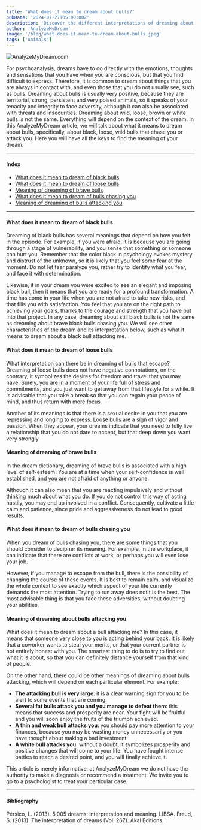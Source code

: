 ```yaml
---
title: 'What does it mean to dream about bulls?'
pubDate: '2024-07-27T05:00:00Z'
description: 'Discover the different interpretations of dreaming about bulls, from strength and tenacity to threats and insecurities.'
author: 'AnalyzeMyDream'
image: '/blog/what-does-it-mean-to-dream-about-bulls.jpeg'
tags: ['Animals']
---
```


![AnalyzeMyDream.com](/blog/what-does-it-mean-to-dream-about-bulls.jpeg)

For psychoanalysis, dreams have to do directly with the emotions, thoughts and sensations that you have when you are conscious, but that you find difficult to express. Therefore, it is common to dream about things that you are always in contact with, and even those that you do not usually see, such as bulls. Dreaming about bulls is usually very positive, because they are territorial, strong, persistent and very poised animals, so it speaks of your tenacity and integrity to face adversity, although it can also be associated with threats and insecurities. Dreaming about wild, loose, brown or white bulls is not the same. Everything will depend on the context of the dream. In this AnalyzeMyDream article, we will talk about what it means to dream about bulls, specifically, about black, loose, wild bulls that chase you or attack you. Here you will have all the keys to find the meaning of your dream.

---

#### Index

- [What does it mean to dream of black bulls](#what-does-it-mean-to-dream-of-black-bulls)
- [What does it mean to dream of loose bulls](#what-does-it-mean-to-dream-of-loose-bulls)
- [Meaning of dreaming of brave bulls](#meaning-of-dreaming-of-brave-bulls)
- [What does it mean to dream of bulls chasing you](#what-does-it-mean-to-dream-of-bulls-chasing-you)
- [Meaning of dreaming of bulls attacking you](#meaning-of-dreaming-of-bulls-attacking-you)

---

#### What does it mean to dream of black bulls

Dreaming of black bulls has several meanings that depend on how you felt in the episode. For example, if you were afraid, it is because you are going through a stage of vulnerability, and you sense that something or someone can hurt you. Remember that the color black in psychology evokes mystery and distrust of the unknown, so it is likely that you feel some fear at the moment. Do not let fear paralyze you, rather try to identify what you fear, and face it with determination.

Likewise, if in your dream you were excited to see an elegant and imposing black bull, then it means that you are ready for a profound transformation. A time has come in your life when you are not afraid to take new risks, and that fills you with satisfaction. You feel that you are on the right path to achieving your goals, thanks to the courage and strength that you have put into that project. In any case, dreaming about still black bulls is not the same as dreaming about brave black bulls chasing you. We will see other characteristics of the dream and its interpretation below, such as what it means to dream about a black bull attacking me.

#### What does it mean to dream of loose bulls

What interpretation can there be in dreaming of bulls that escape? Dreaming of loose bulls does not have negative connotations, on the contrary, it symbolizes the desires for freedom and travel that you may have. Surely, you are in a moment of your life full of stress and commitments, and you just want to get away from that lifestyle for a while. It is advisable that you take a break so that you can regain your peace of mind, and thus return with more focus.

Another of its meanings is that there is a sexual desire in you that you are repressing and longing to express. Loose bulls are a sign of vigor and passion. When they appear, your dreams indicate that you need to fully live a relationship that you do not dare to accept, but that deep down you want very strongly.

#### Meaning of dreaming of brave bulls

In the dream dictionary, dreaming of brave bulls is associated with a high level of self-esteem. You are at a time when your self-confidence is well established, and you are not afraid of anything or anyone. 

Although it can also mean that you are reacting impulsively and without thinking much about what you do. If you do not control this way of acting hastily, you may end up involved in a conflict. Consequently, cultivate a little calm and patience, since pride and aggressiveness do not lead to good results. 

#### What does it mean to dream of bulls chasing you

When you dream of bulls chasing you, there are some things that you should consider to decipher its meaning. For example, in the workplace, it can indicate that there are conflicts at work, or perhaps you will even lose your job. 

However, if you manage to escape from the bull, there is the possibility of changing the course of these events. It is best to remain calm, and visualize the whole context to see exactly which aspect of your life currently demands the most attention. Trying to run away does notIt is the best. The most advisable thing is that you face these adversities, without doubting your abilities.

#### Meaning of dreaming about bulls attacking you

What does it mean to dream about a bull attacking me? In this case, it means that someone very close to you is acting behind your back. It is likely that a coworker wants to steal your merits, or that your current partner is not entirely honest with you. The smartest thing to do is to try to find out what it is about, so that you can definitely distance yourself from that kind of people.

On the other hand, there could be other meanings of dreaming about bulls attacking, which will depend on each particular element. For example:

- **The attacking bull is very large**: it is a clear warning sign for you to be alert to some events that are coming.
- **Several fat bulls attack you and you manage to defeat them**: this means that success and prosperity are near. Your fight will be fruitful and you will soon enjoy the fruits of the triumph achieved.
- **A thin and weak bull attacks you**: you should pay more attention to your finances, because you may be wasting money unnecessarily or you have thought about making a bad investment.
- **A white bull attacks you**: without a doubt, it symbolizes prosperity and positive changes that will come to your life. You have fought intense battles to reach a desired point, and you will finally achieve it.

This article is merely informative, at AnalyzeMyDream we do not have the authority to make a diagnosis or recommend a treatment. We invite you to go to a psychologist to treat your particular case.

---

#### Bibliography

Pérsico, L. (2013). 5,005 dreams: interpretation and meaning. LIBSA. 
Freud, S. (2013). The interpretation of dreams (Vol. 267). Akal Editions.